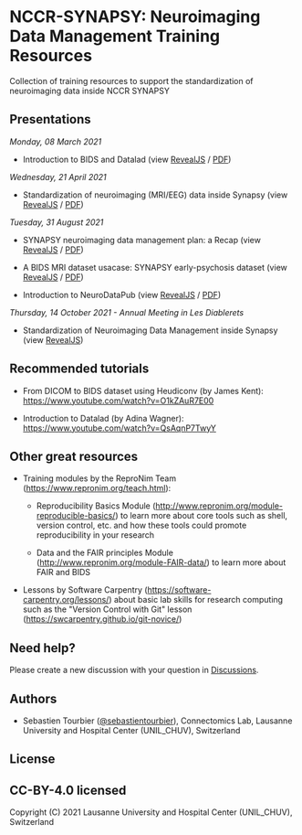# NCCR-SYNAPSY: Neuroimaging Data Management Training Resources

Collection of training resources to support the standardization of neuroimaging data inside NCCR SYNAPSY


## Presentations

*Monday, 08 March 2021*

* Introduction to BIDS and Datalad
  (view [RevealJS](https://sebastientourbier.github.io/synapsy-training-03-2021/) /
  [PDF](https://github.com/sebastientourbier/synapsy-training-03-2021/raw/main/synapsy-training-03-2021.pdf))

*Wednesday, 21 April 2021*

* Standardization of neuroimaging (MRI/EEG) data inside Synapsy
  (view [RevealJS](https://sebastientourbier.github.io/synapsy-eeg-meeting-04-2021/) /
  [PDF](https://github.com/sebastientourbier/synapsy-eeg-meeting-04-2021/raw/main/synapsy-dmp-eeg-meeting-04-2021.pdf))
  
*Tuesday, 31 August 2021*

* SYNAPSY neuroimaging data management plan: a Recap
  (view [RevealJS](https://nccr-synapsy.github.io/neuroimaging-dmp-recap/) /
  [PDF](https://github.com/NCCR-SYNAPSY/neuroimaging-dmp-recap/raw/main/neuroimaging-dmp-recap.pdf))

* A BIDS MRI dataset usacase: SYNAPSY early-psychosis dataset
  (view [RevealJS](https://sebastientourbier.github.io/synapsy-BIDS-psychosis-usecase/) /
  [PDF](https://github.com/sebastientourbier/synapsy-BIDS-psychosis-usecase/raw/main/synapsy-BIDS-psychosis-usecase.pdf))

* Introduction to NeuroDataPub
  (view [RevealJS](https://nccr-synapsy.github.io/introduction-to-neurodatapub/) /
  [PDF](https://github.com/NCCR-SYNAPSY/introduction-to-neurodatapub/raw/main/introduction-to-neurodatapub.pdf))
  
*Thursday, 14 October 2021 - Annual Meeting in Les Diablerets*

* Standardization of Neuroimaging Data Management inside Synapsy
  (view [RevealJS](https://sebastientourbier.github.io/synapsy-dmp-annual-meeting-10-21/))
 
## Recommended tutorials

* From DICOM to BIDS dataset using Heudiconv (by James Kent): https://www.youtube.com/watch?v=O1kZAuR7E00

* Introduction to Datalad (by Adina Wagner): https://www.youtube.com/watch?v=QsAqnP7TwyY

## Other great resources

* Training modules by the ReproNim Team (https://www.repronim.org/teach.html):

  * Reproducibility Basics Module (http://www.repronim.org/module-reproducible-basics/)
    to learn more about core tools such as shell, version control, etc. and
    how these tools could promote reproducibility in your research

  * Data and the FAIR principles Module (http://www.repronim.org/module-FAIR-data/)
    to learn more about FAIR and BIDS
    
* Lessons by Software Carpentry (https://software-carpentry.org/lessons/) about basic lab skills
for research computing such as the "Version Control with Git" lesson (https://swcarpentry.github.io/git-novice/)

## Need help?

Please create a new discussion with your question in [Discussions](https://github.com/NCCR-SYNAPSY/neuroimaging-data-management-training/discussions).

## Authors

* Sebastien Tourbier ([@sebastientourbier](https://github.com/sebastientourbier)), Connectomics Lab, Lausanne University and Hospital Center (UNIL_CHUV), Switzerland

## License

CC-BY-4.0 licensed
--------------------
Copyright (C) 2021 Lausanne University and Hospital Center (UNIL_CHUV), Switzerland
